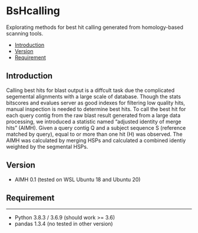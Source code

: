 # BsHcalling
Explorating methods for best hit calling generated from homology-based scanning tools.


* [Introduction](#introduction)
* [Version](#version)
* [Requirement](#requirement)


## Introduction

Calling best hits for blast output is a diffcult task due the complicated segemental alignments with a large scale of database. Though the stats bitscores and evalues server as good indexes for filtering low quality hits, manual inspection is needed to determine best hits. To call the best hit for each query contig from the raw blast result generated from a large data processing, we introduced a statistic named “adjusted identity of merge hits” (AIMH). Given a query contig Q and a subject sequence S (reference matched by query), equal to or more than one hit (H) was observed. The AIMH was calculated by merging HSPs and calculated a combined identiy weighted by the segmental HSPs.


## Version
+ AIMH 0.1 (tested on WSL Ubuntu 18 and Ubuntu 20)

## Requirement
------------
+ Python 3.8.3 / 3.6.9 (should work >= 3.6)
+ pandas 1.3.4 (no tested in other version)


